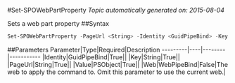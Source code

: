 #Set-SPOWebPartProperty
*Topic automatically generated on: 2015-08-04*

Sets a web part property
##Syntax
```powershell
Set-SPOWebPartProperty -PageUrl <String> -Identity <GuidPipeBind> -Key <String> -Value <PSObject> [-Web <WebPipeBind>]
```


##Parameters
Parameter|Type|Required|Description
---------|----|--------|-----------
|Identity|GuidPipeBind|True||
|Key|String|True||
|PageUrl|String|True||
|Value|PSObject|True||
|Web|WebPipeBind|False|The web to apply the command to. Omit this parameter to use the current web.|
<!-- Ref: 50472E8F973C8AB9327FE7F2D00DBF08 -->